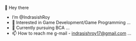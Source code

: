 👋 Hey there
- I’m @IndrasishRoy
- 👀 Interested in Game Development/Game Programming ...
- 🌱 Currently pursuing BCA ...
- 📫 How to reach me g-mail - indrasishroy17@gmail.com ...

<!---
IndrasishRoy/IndrasishRoy is a ✨ special ✨ repository because its `README.md` (this file) appears on your GitHub profile.
You can click the Preview link to take a look at your changes.
--->
